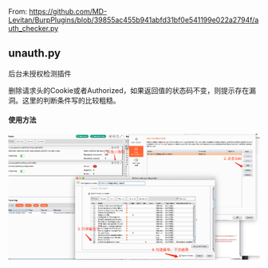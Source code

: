 From: https://github.com/MD-Levitan/BurpPlugins/blob/39855ac455b941abfd31bf0e541199e022a2794f/auth_checker.py


## unauth.py
后台未授权检测插件

删除请求头的Cookie或者Authorized，如果返回值的状态码不变，则提示存在漏洞。这里的判断条件写的比较粗糙。

#### 使用方法
![](./images/burp.png)
